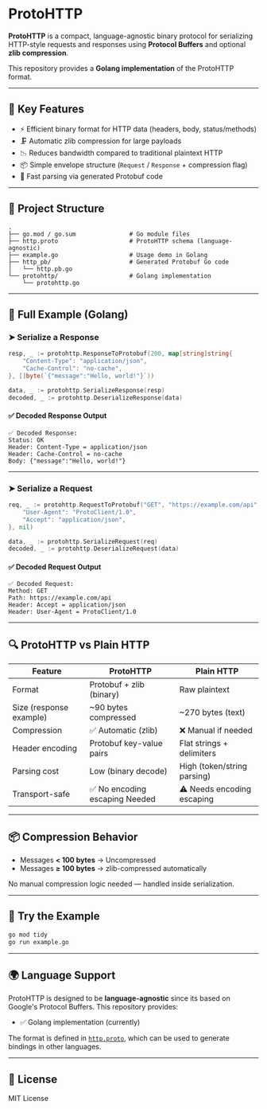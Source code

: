 # ProtoHTTP

**ProtoHTTP** is a compact, language-agnostic binary protocol for serializing HTTP-style requests and responses using **Protocol Buffers** and optional **zlib compression**.

This repository provides a **Golang implementation** of the ProtoHTTP format.

---

## 🔧 Key Features

- ⚡ Efficient binary format for HTTP data (headers, body, status/methods)
- 🗜️ Automatic zlib compression for large payloads
- 📉 Reduces bandwidth compared to traditional plaintext HTTP
- 📦 Simple envelope structure (`Request` / `Response` + compression flag)
- 🚀 Fast parsing via generated Protobuf code

---

## 📁 Project Structure

```
.
├── go.mod / go.sum               # Go module files
├── http.proto                    # ProtoHTTP schema (language-agnostic)
├── example.go                    # Usage demo in Golang
├── http_pb/                      # Generated Protobuf Go code
│   └── http.pb.go
└── protohttp/                    # Golang implementation
    └── protohttp.go
```

---

## 🚀 Full Example (Golang)

### ➤ Serialize a Response

```go
resp, _ := protohttp.ResponseToProtobuf(200, map[string]string{
    "Content-Type": "application/json",
    "Cache-Control": "no-cache",
}, []byte(`{"message":"Hello, world!"}`))

data, _ := protohttp.SerializeResponse(resp)
decoded, _ := protohttp.DeserializeResponse(data)
```

#### ✅ Decoded Response Output

```
✅ Decoded Response:
Status: OK
Header: Content-Type = application/json
Header: Cache-Control = no-cache
Body: {"message":"Hello, world!"}
```

---

### ➤ Serialize a Request

```go
req, _ := protohttp.RequestToProtobuf("GET", "https://example.com/api", map[string]string{
    "User-Agent": "ProtoClient/1.0",
    "Accept": "application/json",
}, nil)

data, _ := protohttp.SerializeRequest(req)
decoded, _ := protohttp.DeserializeRequest(data)
```

#### ✅ Decoded Request Output

```
✅ Decoded Request:
Method: GET
Path: https://example.com/api
Header: Accept = application/json
Header: User-Agent = ProtoClient/1.0
```

---

## 🔍 ProtoHTTP vs Plain HTTP

| Feature                     | ProtoHTTP                   | Plain HTTP                  |
|----------------------------|-----------------------------|-----------------------------|
| Format                     | Protobuf + zlib (binary)    | Raw plaintext               |
| Size (response example)    | ~90 bytes compressed        | ~270 bytes (text)           |
| Compression                | ✅ Automatic (zlib)          | ❌ Manual if needed         |
| Header encoding            | Protobuf key-value pairs    | Flat strings + delimiters   |
| Parsing cost               | Low (binary decode)         | High (token/string parsing) |
| Transport-safe             | ✅ No encoding escaping Needed | ⚠️ Needs encoding escaping  |

---

## 📦 Compression Behavior

- Messages **< 100 bytes** → Uncompressed
- Messages **≥ 100 bytes** → zlib-compressed automatically

No manual compression logic needed — handled inside serialization.

---

## 🧪 Try the Example

```bash
go mod tidy
go run example.go
```

---

## 🌍 Language Support

ProtoHTTP is designed to be **language-agnostic** since its based on Google's Protocol Buffers. This repository provides:

- ✅ Golang implementation (currently)

The format is defined in [`http.proto`](./http.proto), which can be used to generate bindings in other languages.

---

## 📜 License

MIT License
